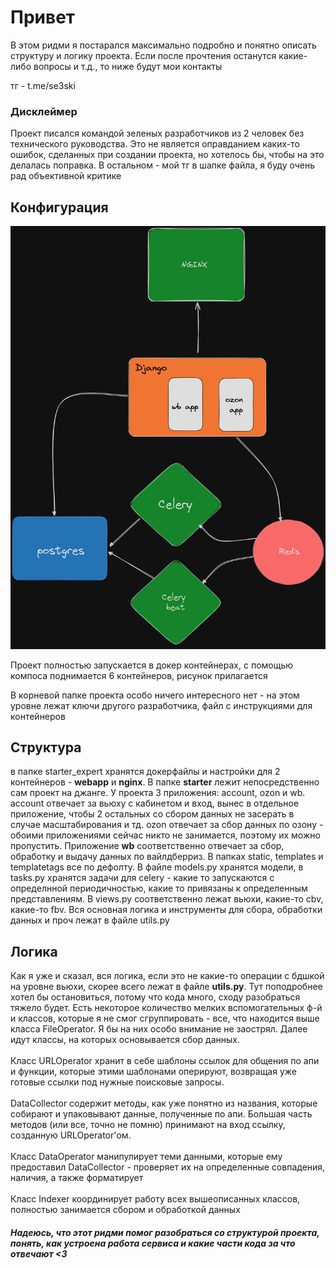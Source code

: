 <h1>Привет</h1>
<p>В этом ридми я постарался максимально подробно и понятно описать структуру и логику проекта. Если после прочтения останутся какие-либо вопросы и т.д., то ниже будут мои контакты</p>
<p>тг - t.me/se3ski</p>

<h3>Дисклеймер</h3>
<p>Проект писался командой зеленых разработчиков из 2 человек без технического руководства. Это не является оправданием каких-то ошибок, сделанных при создании проекта, но хотелось бы, чтобы на это делалась поправка. В остальном - мой тг в шапке файла, я буду очень рад объективной критике</p>
<h2>Конфигурация</h2>
<img src="excalidraw_structure.png" alt="">
<p>Проект полностью запускается в докер контейнерах, с помощью компоса поднимается 6 контейнеров, рисунок прилагается</p>
<p>В корневой папке проекта особо ничего интересного нет - на этом уровне лежат ключи другого разработчика, файл с инструкциями для контейнеров</p>
<h2>Структура</h2>
<p>в папке starter_expert хранятся докерфайлы и настройки для 2 контейнеров - <b>webapp</b> и <b>nginx</b>. В папке <b>starter</b> лежит непосредственно сам проект на джанге. У проекта 3 приложения: account, ozon и wb. account отвечает за вьюху с кабинетом и вход, вынес в отдельное приложение, чтобы 2 остальных со сбором данных не засерать в случае масштабирования и тд. ozon отвечает за сбор данных по озону - обоими приложениями сейчас никто не занимается, поэтому их можно пропустить. Приложение <b>wb</b> соответственно отвечает за сбор, обработку и выдачу данных по вайлдберриз. В папках static, templates и templatetags все по дефолту. В файле models.py хранятся модели, в tasks.py хранятся задачи для celery - какие то запускаются с определнной периодичностью, какие то привязаны к определенным представлениям. В views.py соответственно лежат вьюхи, какие-то cbv, какие-то fbv. Вся основная логика и инструменты для сбора, обработки данных и проч лежат в файле utils.py</p>
<h2>Логика</h2>
<p>Как я уже и сказал, вся логика, если это не какие-то операции с бдшкой на уровне вьюхи, скорее всего лежат в файле <b>utils.py</b>. Тут поподробнее хотел бы остановиться, потому что кода много, сходу разобраться тяжело будет. Есть некоторое количество мелких вспомогательных ф-й и классов, которые я не смог сгруппировать - все, что находится выше класса FileOperator. Я бы на них особо внимание не заострял. Далее идут классы, на которых основывается сбор данных. <br><br>
Класс URLOperator хранит в себе шаблоны ссылок для общения по апи и функции, которые этими шаблонами оперируют, возвращая уже готовые ссылки под нужные поисковые запросы. <br><br>
DataCollector содержит методы, как уже понятно из названия, которые собирают и упаковывают данные, полученные по апи. Большая часть методов (или все, точно не помню) принимают на вход ссылку, созданную URLOperator'ом. <br><br>
Класс DataOperator манипулирует теми данными, которые ему предоставил DataCollector - проверяет их на определенные совпадения, наличия, а также форматирует
<br><br>Класс Indexer координирует работу всех вышеописанных классов, полностью занимается сбором и обработкой данных</p>
 <h5>Надеюсь, что этот ридми помог разобраться со структурой проекта, понять, как устроена работа сервиса и какие части кода за что отвечают <3</h5>